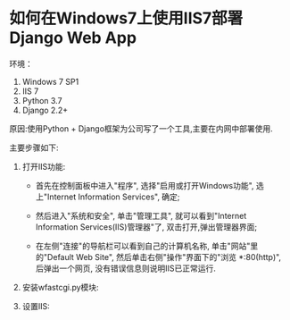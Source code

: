 # 如何在Windows7上使用IIS7部署Django Web App
 
 环境：
 1. Windows 7 SP1
 2. IIS 7
 3. Python 3.7
 4. Django 2.2+
 
 原因:使用Python + Django框架为公司写了一个工具,主要在内网中部署使用.
 
 主要步骤如下:
 
 1. 打开IIS功能:
 
    - 首先在控制面板中进入"程序", 选择"启用或打开Windows功能", 选上"Internet Information Services", 确定;
 
    - 然后进入"系统和安全", 单击"管理工具", 就可以看到"Internet Information Services(IIS)管理器"了, 双击打开,弹出管理器界面;
 
    - 在左侧"连接"的导航栏可以看到自己的计算机名称, 单击"网站"里的"Default Web Site", 然后单击右侧"操作"界面下的"浏览 \*:80(http)", 后弹出一个网页, 没有错误信息则说明IIS已正常运行.
 
 2. 安装wfastcgi.py模块:
 
 
 3. 设置IIS:
 
 
 
 
 
 
